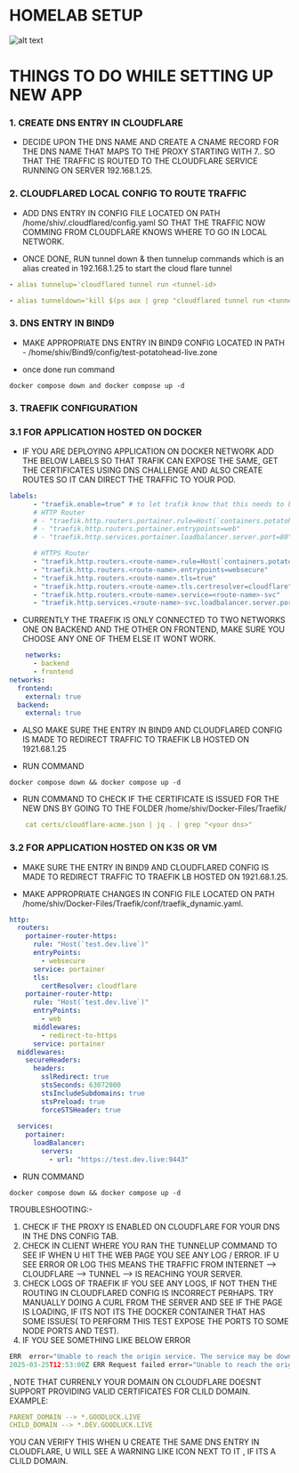 # HOMELAB SETUP

![alt text](homelab.jpg)

# THINGS TO DO WHILE SETTING UP NEW APP

### 1. CREATE DNS ENTRY IN CLOUDFLARE 

- DECIDE UPON THE DNS NAME AND CREATE A CNAME RECORD FOR THE DNS NAME THAT MAPS TO THE PROXY STARTING WITH 7.. SO THAT THE TRAFFIC IS ROUTED TO THE CLOUDFLARE SERVICE RUNNING ON SERVER 192.168.1.25.

### 2. CLOUDFLARED LOCAL CONFIG TO ROUTE TRAFFIC

- ADD DNS ENTRY IN CONFIG FILE LOCATED ON PATH /home/shiv/.cloudflared/config.yaml SO THAT THE TRAFFIC NOW COMMING FROM CLOUDFLARE KNOWS WHERE TO GO IN LOCAL NETWORK.

- ONCE DONE, RUN tunnel down & then tunnelup commands which is an alias created in 192.168.1.25 to start the cloud flare tunnel 

``` yaml
- alias tunnelup='cloudflared tunnel run <tunnel-id>
```

```yaml
- alias tunneldown='kill $(ps aux | grep "cloudflared tunnel run <tunnel-id> | awk '{print $2})
```
### 3. DNS ENTRY IN BIND9

- MAKE APPROPRIATE DNS ENTRY IN BIND9 CONFIG LOCATED IN PATH - /home/shiv/Bind9/config/test-potatohead-live.zone

- once done run command
``` command
docker compose down and docker compose up -d
```

### 3. TRAEFIK CONFIGURATION

### 3.1 FOR APPLICATION HOSTED ON DOCKER

- IF YOU ARE DEPLOYING APPLICATION ON DOCKER NETWORK ADD THE BELOW LABELS SO THAT TRAFIK CAN EXPOSE THE SAME, GET THE CERTIFICATES USING DNS CHALLENGE AND ALSO CREATE ROUTES SO IT CAN DIRECT THE TRAFFIC TO YOUR POD.

``` YAML
labels:
      - "traefik.enable=true" # to let trafik know that this needs to be exposed
      # HTTP Router
      # - "traefik.http.routers.portainer.rule=Host(`containers.potatohead.live`)"
      # - "traefik.http.routers.portainer.entrypoints=web"
      # - "traefik.http.services.portainer.loadbalancer.server.port=80"

      # HTTPS Router
      - "traefik.http.routers.<route-name>.rule=Host(`containers.potatohead.live`)"
      - "traefik.http.routers.<route-name>.entrypoints=websecure"
      - "traefik.http.routers.<route-name>.tls=true"
      - "traefik.http.routers.<route-name>.tls.certresolver=cloudflare"
      - "traefik.http.routers.<route-name>.service=<route-name>-svc"
      - "traefik.http.services.<route-name>-svc.loadbalancer.server.port=<port-no-on-which-your-application-listens-nonhttps-port>"

```
- CURRENTLY THE TRAEFIK IS ONLY CONNECTED TO TWO NETWORKS ONE ON BACKEND AND THE OTHER ON FRONTEND, MAKE SURE YOU CHOOSE ANY ONE OF THEM ELSE IT WONT WORK. 

``` YAML
    networks:
      - backend
      - frontend
networks:
  frontend:
    external: true  
  backend:
    external: true

```
- ALSO MAKE SURE THE ENTRY IN BIND9 AND CLOUDFLARED CONFIG IS MADE TO REDIRECT TRAFFIC TO TRAEFIK LB HOSTED ON 1921.68.1.25

- RUN COMMAND
``` COMMAND
docker compose down && docker compose up -d
```

- RUN COMMAND TO CHECK IF THE CERTIFICATE IS ISSUED FOR THE NEW DNS BY GOING TO THE FOLDER /home/shiv/Docker-Files/Traefik/

``` YAML
    cat certs/cloudflare-acme.json | jq . | grep "<your dns>"
```

### 3.2 FOR APPLICATION HOSTED ON K3S OR VM

- MAKE SURE THE ENTRY IN BIND9 AND CLOUDFLARED CONFIG IS MADE TO REDIRECT TRAFFIC TO TRAEFIK LB HOSTED ON 1921.68.1.25.

- MAKE APPROPRIATE CHANGES IN CONFIG FILE LOCATED ON PATH /home/shiv/Docker-Files/Traefik/conf/traefik_dynamic.yaml.

``` YAML
http:
  routers:
    portainer-router-https:
      rule: "Host(`test.dev.live`)"
      entryPoints:
        - websecure
      service: portainer
      tls:
        certResolver: cloudflare
    portainer-router-http:
      rule: "Host(`test.dev.live`)"
      entryPoints:
        - web
      middlewares:
        - redirect-to-https
      service: portainer
  middlewares:
    secureHeaders:
      headers:
        sslRedirect: true
        stsSeconds: 63072000
        stsIncludeSubdomains: true
        stsPreload: true
        forceSTSHeader: true
  
  services:
    portainer:
      loadBalancer:
        servers:
          - url: "https://test.dev.live:9443"

```
- RUN COMMAND
``` COMMAND
docker compose down && docker compose up -d
```

TROUBLESHOOTING:-

1. CHECK IF THE PROXY IS ENABLED ON CLOUDFLARE FOR YOUR DNS IN THE DNS CONFIG TAB.
2. CHECK IN CLIENT WHERE YOU RAN THE TUNNELUP COMMAND TO SEE IF WHEN U HIT THE WEB PAGE YOU SEE ANY LOG / ERROR. IF U SEE ERROR OR LOG THIS MEANS THE TRAFFIC FROM INTERNET --> CLOUDFLARE --> TUNNEL --> IS REACHING YOUR SERVER.
3. CHECK LOGS OF TRAEFIK IF YOU SEE ANY LOGS, IF NOT THEN THE ROUTING IN CLOUDFLARED CONFIG IS INCORRECT PERHAPS. TRY MANUALLY DOING A CURL FROM THE SERVER AND SEE IF THE PAGE IS LOADING, IF ITS NOT ITS THE DOCKER CONTAINER THAT HAS SOME ISSUES( TO PERFORM THIS TEST EXPOSE THE PORTS TO SOME NODE PORTS AND TEST).
4. IF YOU SEE SOMETHING LIKE BELOW ERROR 

``` C++
ERR  error="Unable to reach the origin service. The service may be down or it may not be responding to traffic from cloudflared: tls: failed to verify certificate: x509: cannot validate certificate for 192.168.1.25 because it doesn't contain any IP SANs" connIndex=0 event=1 ingressRule=0 originService=https://192.168.1.25:443
2025-03-25T12:53:00Z ERR Request failed error="Unable to reach the origin service. 
```
, NOTE THAT CURRENLY YOUR DOMAIN ON CLOUDFLARE DOESNT SUPPORT PROVIDING VALID CERTIFICATES FOR CLILD DOMAIN.
EXAMPLE:
``` YAML
PARENT_DOMAIN --> *.GOODLUCK.LIVE
CHILD_DOMAIN --> *.DEV.GOODLUCK.LIVE
```
YOU CAN VERIFY THIS WHEN U CREATE THE SAME DNS ENTRY IN CLOUDFLARE, U WILL SEE A WARNING LIKE ICON NEXT TO IT , IF ITS A CLILD DOMAIN.
